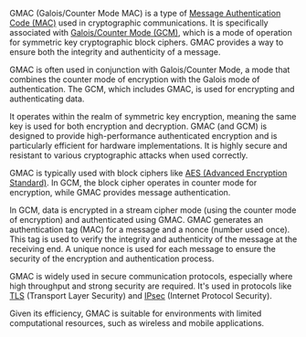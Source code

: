 GMAC (Galois/Counter Mode MAC) is a type of [Message Authentication Code (MAC)](../misc/mac.md) used in cryptographic communications. It is specifically associated with [Galois/Counter Mode (GCM)](../cryptography/gcm.md), which is a mode of operation for symmetric key cryptographic block ciphers. GMAC provides a way to ensure both the integrity and authenticity of a message.

GMAC is often used in conjunction with Galois/Counter Mode, a mode that combines the counter mode of encryption with the Galois mode of authentication. The GCM, which includes GMAC, is used for encrypting and authenticating data.

It operates within the realm of symmetric key encryption, meaning the same key is used for both encryption and decryption. GMAC (and GCM) is designed to provide high-performance authenticated encryption and is particularly efficient for hardware implementations. It is highly secure and resistant to various cryptographic attacks when used correctly.

GMAC is typically used with block ciphers like [AES (Advanced Encryption Standard)](../cryptography/aes.md). In GCM, the block cipher operates in counter mode for encryption, while GMAC provides message authentication.

In GCM, data is encrypted in a stream cipher mode (using the counter mode of encryption) and authenticated using GMAC. GMAC generates an authentication tag (MAC) for a message and a nonce (number used once). This tag is used to verify the integrity and authenticity of the message at the receiving end. A unique nonce is used for each message to ensure the security of the encryption and authentication process.

GMAC is widely used in secure communication protocols, especially where high throughput and strong security are required. It's used in protocols like [TLS](../cryptography/tls.md) (Transport Layer Security) and [IPsec](../protocols/ipsec.md) (Internet Protocol Security).

Given its efficiency, GMAC is suitable for environments with limited computational resources, such as wireless and mobile applications.